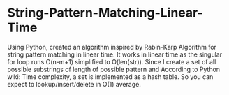 # String-Pattern-Matching-Linear-Time
Using Python, created an algorithm inspired by Rabin-Karp Algorithm for string pattern matching in linear time. 
It works in linear time as the singular for loop runs O(n-m+1) simplified to O(len(str)). 
Since I create a set of all possible substrings of length of possible pattern and According to Python wiki: Time complexity, a set is implemented as a hash table. So you can expect to lookup/insert/delete in O(1) average. 
